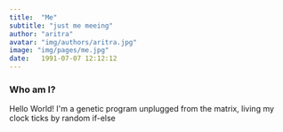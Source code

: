 ```yaml
---
title:  "Me"
subtitle: "just me meeing"
author: "aritra"
avatar: "img/authors/aritra.jpg"
image: "img/pages/me.jpg"
date:   1991-07-07 12:12:12
---
```


### Who am I?

Hello World! I'm a genetic program unplugged from the matrix, living my clock ticks by random if-else
